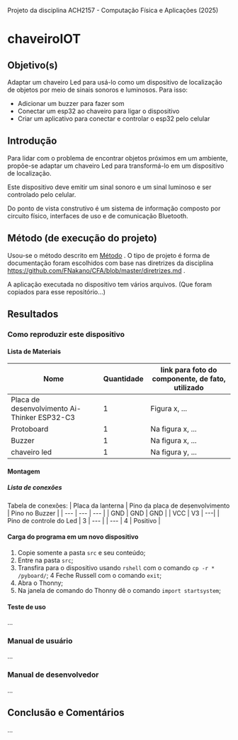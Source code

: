 Projeto da disciplina ACH2157 - Computação Física e Aplicações (2025)

# chaveiroIOT

## Objetivo(s)

Adaptar um chaveiro Led para usá-lo como um dispositivo de localização de objetos por meio de sinais sonoros e luminosos.
Para isso:
* Adicionar um buzzer para fazer som
* Conectar um esp32 ao chaveiro para ligar o dispositivo 
* Criar um aplicativo para conectar e controlar o esp32 pelo celular

## Introdução 

Para lidar com o problema de encontrar objetos próximos em um ambiente, propõe-se adaptar um chaveiro Led para transformá-lo em um dispositivo de localização. 

Este dispositivo deve emitir um sinal sonoro e um sinal luminoso e ser controlado pelo celular. 

Do ponto de vista construtivo é um sistema de informação composto por circuito físico, interfaces de uso e de comunicação Bluetooth.

## Método (de execução do projeto)

Usou-se o método descrito em [Método](./descricaoMetodo.md) . O tipo de projeto é forma de documentação foram escolhidos com base nas diretrizes da disciplina https://github.com/FNakano/CFA/blob/master/diretrizes.md .

A aplicação executada no dispositivo tem vários arquivos. (Que foram copiados para esse repositório...)

## Resultados 

### Como reproduzir este dispositivo 

#### Lista de Materiais

| Nome | Quantidade | link para foto do componente, de fato, utilizado |
| --- | --- | --- |
| Placa de desenvolvimento Ai-Thinker ESP32-C3 | 1 | Figura x, ... |
| Protoboard | 1 | Na figura x, ... |
| Buzzer | 1 | Na figura x, ... |
| chaveiro led | 1 | Na figura y, ... |

#### Montagem

##### Lista de conexões 

Tabela de conexões: 
| Placa da lanterna | Pino da placa  de desenvolvimento | Pino no Buzzer |
| --- | --- | --- |
| GND | GND | GND |
| VCC | V3 | ---|
| Pino de controle do Led | 3 | --- |
| --- | 4 | Positivo |

#### Carga do programa em um novo dispositivo 

1. Copie somente a pasta `src` e seu conteúdo;
2. Entre na pasta `src`;
3. Transfira para o dispositivo usando `rshell` com o comando `cp -r * /pyboard/`;
4 Feche Russell com o comando `exit`;
5. Abra o Thonny; 
6. Na janela de comando do Thonny dê o comando `import startsystem`;

#### Teste de uso

...

### Manual de usuário 

...


### Manual de desenvolvedor

...

## Conclusão e Comentários 

...

